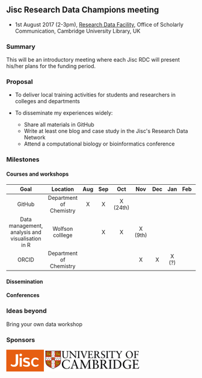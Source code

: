 
## Jisc Research Data Champions meeting

- 1st August 2017 (2-3pm), [Research Data Facility](http://www.data.cam.ac.uk/), Office of Scholarly Communication, Cambridge University Library, UK


### Summary

This will be an introductory meeting where each Jisc RDC will present his/her plans for the funding period.


### Proposal

- To deliver local training activities for students and researchers in colleges and departments

- To disseminate my experiences widely:
  - Share all materials in GitHub
  - Write at least one blog and case study in the Jisc's Research Data Network
  - Attend a computational biology or bioinformatics conference




### Milestones

#### Courses and workshops

| Goal | Location | Aug | Sep | Oct | Nov | Dec | Jan | Feb | Mar |
| :---: | :---: | :---: | :---: | :---: | :---: | :---: | :---: | :---: | :---: |
| GitHub | Department of Chemistry | X | X | X (24th) |  |  |  |  |  |
| Data management, analysis and visualisation in R | Wolfson colllege |  | X | X | X (9th) |  |  |  |  |
| ORCID | Department of Chemistry |  |  |  | X | X | X (?) |  |  |  |


#### Dissemination


#### Conferences



### Ideas beyond

Bring your own data workshop





### Sponsors

<img src=Jisc_logo.png width="100"> <img src=UniversityCambridge_logo.png width="250">
